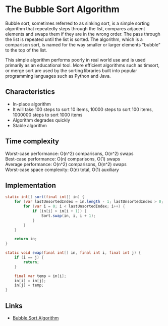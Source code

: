 # The Bubble Sort Algorithm

Bubble sort, sometimes referred to as sinking sort, is a simple sorting algorithm that repeatedly steps through the list, 
compares adjacent elements and swaps them if they are in the wrong order. The pass through the list is repeated until 
the list is sorted. The algorithm, which is a comparison sort, is named for the way smaller or larger elements "bubble" 
to the top of the list.

This simple algorithm performs poorly in real world use and is used primarily as an educational tool. 
More efficient algorithms such as timsort, or merge sort are used by the sorting libraries built into popular 
programming languages such as Python and Java.

## Characteristics

- In-place algorithm
- It will take 100 steps to sort 10 items, 10000 steps to sort 100 items, 1000000 steps to sort 1000 items
- Algorithm degrades quickly 
- Stable algorithm

## Time complexity

Worst-case performance: O(n^2) comparisons, O(n^2) swaps<br>
Best-case performance: O(n) comparisons, O(1) swaps<br>
Average performance: O(n^2) comparisons, O(n^2) swaps<br>
Worst-case space complexity: O(n) total, O(1) auxiliary

## Implementation

```java
static int[] sort(final int[] in) {
    for (var lastUnsortedIndex = in.length - 1; lastUnsortedIndex > 0; lastUnsortedIndex--) {
        for (var i = 0; i < lastUnsortedIndex; i++) {
            if (in[i] > in[i + 1]) {
                Sort.swap(in, i, i + 1);
            }
        }
    }

    return in;
}

static void swap(final int[] in, final int i, final int j) {
    if (i == j) {
        return;
    }

    final var temp = in[i];
    in[i] = in[j];
    in[j] = temp;
}
```

## Links

* [Bubble Sort Algorithm](https://en.wikipedia.org/wiki/Bubble_sort)